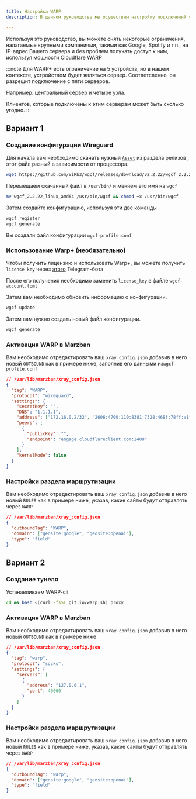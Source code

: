 ```yaml
---
title: Настройка WARP
description: В данном руководстве мы осуществим настройку подключений через cloudflare warp

---
```


Используя это руководство, вы можете снять некоторые ограничения, налагаемые крупными компаниями, такими как Google, Spotify и т.п., на IP-адрес Вашего сервера и без проблем получать доступ к ним, используя мощности Cloudflare WARP

:::note
Для WARP+ есть ограничение на 5 устройств, но в нашем контексте, устройством будет являться сервер.
Соответсвенно, он разрешит подключение с пяти серверов.

Например: центральный сервер и четыре узла.

Клиентов, которые подключены к этим серверам может быть сколько угодно.
:::

## Вариант 1

### Создание конфигурации Wireguard

Для начала вам необходимо скачать нужный [`Asset`](https://github.com/ViRb3/wgcf/releases) из раздела релизов , этот файл разный в зависимости от процессора.

```bash
wget https://github.com/ViRb3/wgcf/releases/download/v2.2.22/wgcf_2.2.22_linux_amd64
```

Перемещаем скачанный файл в `/usr/bin/` и меняем его имя на `wgcf`

```bash
mv wgcf_2.2.22_linux_amd64 /usr/bin/wgcf && chmod +x /usr/bin/wgcf
```

Затем создайте конфигурацию, используя эти две команды

```bash
wgcf register
wgcf generate
```

Вы создали файл конфигурации `wgcf-profile.conf`

### Использование Warp+ (необязательно)

Чтобы получить лицензию и использовать Warp+, вы можете получить `license key` через [этого](https://t.me/generatewarpplusbot) Telegram-бота

После его получения необходимо заменить `license_key` в файле `wgcf-account.toml`

Затем вам необходимо обновить информацию о конфигурации.

```bash
wgcf update
```

Затем вам нужно создать новый файл конфигурации.

```bash
wgcf generate
```

### Активация WARP в Marzban

Вам необходимо отредактировать ваш `xray_config.json` добавив в него новый `OUTBOUND` как в примере ниже, заполнив его данными из`wgcf-profile.conf`

```json
// /var/lib/marzban/xray_config.json
{
  "tag": "WARP",
  "protocol": "wireguard",
  "settings": {
    "secretKey": "",
    "DNS": "1.1.1.1",
    "address": ["172.16.0.2/32", "2606:4700:110:8381:7328:468f:78ff:a1f5/128"],
    "peers": [
      {
        "publicKey": "",
        "endpoint": "engage.cloudflareclient.com:2408"
      }
    ],
    "kernelMode": false
  }
}
```

### Настройки раздела маршрутизации

Вам необходимо отредактировать ваш `xray_config.json` добавив в него новый `RULES` как в примере ниже, указав, какие сайты будут отправлять через `WARP`

```json
// /var/lib/marzban/xray_config.json
{
  "outboundTag": "WARP",
  "domain": ["geosite:google", "geosite:openai"],
  "type": "field"
}
```

## Вариант 2

### Создание тунеля

Устанавливаем WARP-cli

```bash
cd && bash <(curl -fsSL git.io/warp.sh) proxy
```

### Активация WARP в Marzban

Вам необходимо отредактировать ваш `xray_config.json` добавив в него новый `OUTBOUND` как в примере ниже

```json
// /var/lib/marzban/xray_config.json
{
  "tag": "warp",
  "protocol": "socks",
  "settings": {
    "servers": [
      {
        "address": "127.0.0.1",
        "port": 40000
      }
    ]
  }
}
```

### Настройки раздела маршрутизации

Вам необходимо отредактировать ваш `xray_config.json` добавив в него новый `RULES` как в примере ниже, указав, какие сайты будут отправлять через `WARP`

```json
// /var/lib/marzban/xray_config.json
{
  "outboundTag": "warp",
  "domain": ["geosite:google", "geosite:openai"],
  "type": "field"
}
```
